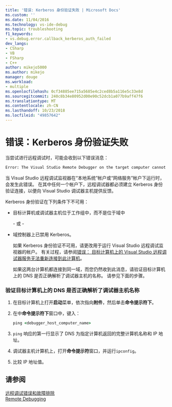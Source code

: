 ```yaml
---
title: '错误: Kerberos 身份验证失败 | Microsoft Docs'
ms.custom: ''
ms.date: 11/04/2016
ms.technology: vs-ide-debug
ms.topic: troubleshooting
f1_keywords:
- vs.debug.error.callback_kerberos_auth_failed
dev_langs:
- CSharp
- VB
- FSharp
- C++
author: mikejo5000
ms.author: mikejo
manager: douge
ms.workload:
- multiple
ms.openlocfilehash: 0cf34885ee715a5685e4c2ced8b5a116e5c33e8d
ms.sourcegitcommit: 240c8b34e80952d00e90c52dcb1a077b9aff47f6
ms.translationtype: MT
ms.contentlocale: zh-CN
ms.lasthandoff: 10/23/2018
ms.locfileid: "49857642"
---
```

# <a name="error-kerberos-authentication-failed"></a>错误：Kerberos 身份验证失败
当尝试进行远程调试时，可能会收到以下错误消息：  
  
```cmd
Error: The Visual Studio Remote Debugger on the target computer cannot connect back to this computer. Kerberos authentication failed.  
```  
  
 当 Visual Studio 远程调试监视器在“本地系统”帐户或“网络服务”帐户下运行时，会发生此错误。 在其中任何一个帐户下，远程调试器都必须建立 Kerberos 身份验证连接，以便向 Visual Studio 调试器主机提供反馈。  
  
 Kerberos 身份验证在下列条件下不可用：  
  
- 目标计算机或调试器主机位于工作组中，而不是位于域中  
  
   \- 或 -  
  
- 域控制器上已禁用 Kerberos。  
  
  如果 Kerberos 身份验证不可用，请更改用于运行 Visual Studio 远程调试监视器的帐户。 有关过程，请参阅[错误： 目标计算机上的 Visual Studio 远程调试器服务无法重新连接到此计算机](../debugger/error-the-visual-studio-remote-debugger-service-on-the-target-computer-cannot-connect-back-to-this-computer.md)。  
  
  如果这两台计算机都连接到同一域，而您仍然收到此消息，请验证目标计算机上的 DNS 是否正确解析了调试器主机的名称。 请参见下面的步骤。  
  
### <a name="to-verify-that-dns-on-the-target-computer-is-correctly-resolving-the-debugger-host-computer-name"></a>验证目标计算机上的 DNS 是否正确解析了调试器主机名称  
  
1.  在目标计算机上打开**启动**菜单，依次指向**附件**，然后单击**命令提示符下**。  
  
2.  在中**命令提示符下**窗口中，键入：  
  
    ```cmd
    ping <debugger_host_computer_name>  
    ```  
  
3.  `ping` 响应的第一行显示了 DNS 为指定计算机返回的完整计算机名称和 IP 地址。  
  
4.  调试器主机计算机上，打开**命令提示符**窗口，并运行`ipconfig`。  
  
5.  比较 IP 地址值。  
  
## <a name="see-also"></a>请参阅  
 [远程调试错误和故障排除](../debugger/remote-debugging-errors-and-troubleshooting.md)   
 [Remote Debugging](../debugger/remote-debugging.md)
